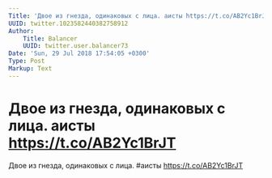 ```yaml
---
Title: 'Двое из гнезда, одинаковых с лица. аисты https://t.co/AB2Yc1BrJT'
UUID: twitter.1023582440382758912
Author:
    Title: Balancer
    UUID: twitter.user.balancer73
Date: 'Sun, 29 Jul 2018 17:54:05 +0300'
Type: Post
Markup: Text
---
```


# Двое из гнезда, одинаковых с лица. аисты https://t.co/AB2Yc1BrJT

Двое из гнезда, одинаковых с лица. #аисты
https://t.co/AB2Yc1BrJT